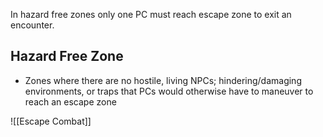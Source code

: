 In hazard free zones only one PC must reach escape zone to exit an encounter.
## Hazard Free Zone
- Zones where there are no hostile, living NPCs; hindering/damaging environments, or traps that PCs would otherwise have to maneuver to reach an escape zone

![[Escape Combat]]